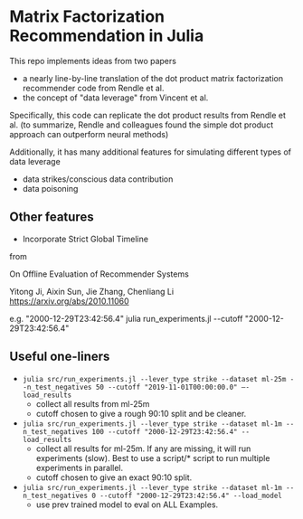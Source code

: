 # Matrix Factorization Recommendation in Julia

This repo implements ideas from two papers
* a nearly line-by-line translation of the dot product matrix factorization recommender code from Rendle et al.
* the concept of "data leverage" from Vincent et al.

Specifically, this code can replicate the dot product results from Rendle et al. (to summarize, Rendle and colleagues found the simple dot product approach can outperform neural methods)

Additionally, it has many additional features for simulating different types of data leverage
* data strikes/conscious data contribution
* data poisoning

## Other features
* Incorporate Strict Global Timeline

from 

On Offline Evaluation of Recommender Systems

Yitong Ji, Aixin Sun, Jie Zhang, Chenliang Li https://arxiv.org/abs/2010.11060

e.g. "2000-12-29T23:42:56.4"
julia run_experiments.jl --cutoff "2000-12-29T23:42:56.4"


## Useful one-liners
* `julia src/run_experiments.jl --lever_type strike --dataset ml-25m --n_test_negatives 50 --cutoff "2019-11-01T00:00:00.0" —-load_results`
    - collect all results from ml-25m
    - cutoff chosen to give a rough 90:10 split and be cleaner.
* `julia src/run_experiments.jl --lever_type strike --dataset ml-1m --n_test_negatives 100 --cutoff "2000-12-29T23:42:56.4" --load_results` 
    - collect all results for ml-25m. If any are missing, it will run experiments (slow). Best to use a script/* script to run multiple experiments in parallel.
    - cutoff chosen to give an exact 90:10 split.
* `julia src/run_experiments.jl --lever_type strike --dataset ml-1m --n_test_negatives 0 --cutoff "2000-12-29T23:42:56.4" --load_model` 
    - use prev trained model to eval on ALL Examples.